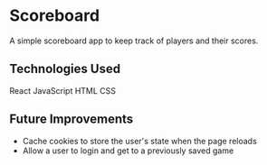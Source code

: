# Scoreboard

A simple scoreboard app to keep track of players and their scores.

## Technologies Used

React
JavaScript
HTML
CSS

## Future Improvements
- Cache cookies to store the user's state when the page reloads
- Allow a user to login and get to a previously saved game